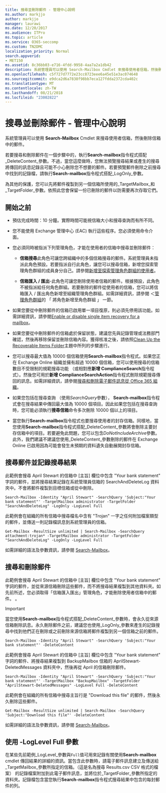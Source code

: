 ```yaml
---
title: 搜尋並刪除郵件 - 管理中心說明
ms.author: markjjo
author: markjjo
manager: laurawi
ms.date: 12/20/2017
ms.audience: ITPro
ms.topic: article
ms.service: O365-seccomp
ms.custom: TN2DMC
localization_priority: Normal
search.appverid:
- MET150
ms.assetid: 8c36bb03-e716-4fdd-9958-4aa7a2a1db42
description: 系統管理員可以使用 Search-Mailbox Cmdlet 來搜尋使用者信箱，然後刪除信箱中的郵件。
ms.openlocfilehash: c5f727d7772e23cc8723eee6a45e51e3ac074648
ms.sourcegitcommit: e9dca2d6a7838f98bb7eca127fdda2372cda402c
ms.translationtype: MT
ms.contentlocale: zh-TW
ms.lasthandoff: 08/21/2018
ms.locfileid: "23002822"
---
```

# <a name="search-for-and-delete-messages---admin-help"></a>搜尋並刪除郵件 - 管理中心說明
  
系統管理員可以使用 **Search-Mailbox** Cmdlet 來搜尋使用者信箱，然後刪除信箱中的郵件。 
  
若要搜尋和刪除郵件在一個步驟中的，執行**Search-mailbox**指令程式搭配_DeleteContent_參數。不過，當您這麼做時，您無法預覽搜尋結果或產生的搜尋將傳回的訊息記錄且可能不小心刪除您不想要的郵件。若要預覽郵件刪除之前搜尋中找到的記錄檔，請執行**Search-mailbox**指令程式搭配_LogOnly_參數。 
  
為其他的保護，您可以先將郵件複製到另一個信箱所使用的_TargetMailbox_和_TargetFolder_參數。依照此您會保留一份已刪除的郵件以防需要再次存取它們。 
  
## <a name="before-you-begin"></a>開始之前

- 預估完成時間：10 分鐘。實際時間可能視信箱大小和搜尋查詢而有所不同。
    
- 您不能使用 Exchange 管理中心 (EAC) 執行這些程序。您必須使用命令介面。
    
- 您必須同時被指派下列管理角色，才能在使用者的信箱中搜尋並刪除郵件：
    
  - **信箱搜尋**此角色可讓您跨組織中的多個信箱搜尋的郵件。系統管理員未指派此角色預設。若要指派自行此角色，讓您可以搜尋信箱，新增您探索管理角色群組的成員身分自己。請參閱[新增至探索管理角色群組的使用者](http://technet.microsoft.com/library/729e09d8-614b-431f-ae04-ae41fb4c628e.aspx)。
    
  - **信箱匯入 / 匯出**-此角色可讓您刪除使用者信箱的郵件。根據預設，此角色不被指派給任何角色群組。若要刪除的郵件從使用者的信箱，您可以將信箱匯入 / 匯出角色新增至組織管理角色群組。如需詳細資訊，請參閱 ＜[管理角色群組](http://technet.microsoft.com/library/ab9b7a3b-bf67-4ba1-bde5-8e6ac174b82c.aspx)的 「 將角色新增至角色群組 」 一節。 
    
- 如果您要從中刪除郵件的信箱已啟用單一項目復原，則必須先停用該功能。如需詳細資訊，請參閱[Enable or disable single item recovery for a mailbox](http://technet.microsoft.com/library/2e7f1bcd-8395-45ad-86ce-22868bd46af0.aspx)。
    
- 如果您要從中刪除郵件的信箱處於保留狀態，建議您先與記錄管理或法務部門確認，然後再移除保留並刪除信箱內容。獲得核准之後，請依照[Clean Up the Recoverable Items Folder](http://technet.microsoft.com/library/82c310f8-de2f-46f2-8e1a-edb6055d6e69.aspx)主題中所列的步驟進行。
    
- 您可以搜尋最大值為 10000 個信箱使用**Search-mailbox**指令程式。如果您正在 Exchange Online 組織並擁有超過 10000 個信箱，您可以使用搜尋的信箱數目不受限制的規範搜尋功能 （或相對應**新增 ComplianceSearch**指令程式）。然後您可用於**新增 ComplianceSearchAction**指令程式刪除規範搜尋傳回的訊息。如需詳細資訊，請參閱[搜尋和刪除電子郵件訊息從 Office 365 組織](https://go.microsoft.com/fwlink/p/?LinkId=786856)。
    
- 如果您包括在搜尋查詢 （使用*SearchQuery*參數）， **Search-mailbox**指令程式會在搜尋結果中傳回最大值為 10000 個項目。因此如果您包括在搜尋查詢時，您可能必須執行**搜尋信箱**命令多次刪除 10000 個以上的項目。 
    
- 當您執行**Search-mailbox**指令程式也要搜尋使用者的封存信箱。同樣地，當您使用**Search-mailbox**指令程式搭配_DeleteContent_參數將會刪除主要封存信箱中的項目。若要避免此問題，您可以包含*DoNotIncludeArchive*參數。此外，我們建議不建議您使用_DeleteContent_參數刪除的郵件在 Exchange Online 已啟用因為可能會發生未預期的資料遺失自動展開封存信箱。 
    
## <a name="search-messages-and-log-the-search-results"></a>搜尋郵件並記錄搜尋結果

此範例會搜尋 April Stewart 的信箱中 [主旨] 欄位中包含 "Your bank statement" 字詞的郵件，並將搜尋結果記錄在系統管理員信箱的 SearchAndDeleteLog 資料夾中。不會將郵件複製到目標信箱或從中刪除。
  
```
Search-Mailbox -Identity "April Stewart" -SearchQuery 'Subject:"Your bank statement"' -TargetMailbox administrator -TargetFolder "SearchAndDeleteLog" -LogOnly -LogLevel Full
```

此範例會在組織的所有信箱中搜尋檔名中含有 "Trojan" 一字之任何附加檔案類型的郵件，並傳送一則記錄檔訊息到系統管理員的信箱。
  
```
Get-Mailbox -ResultSize unlimited | Search-Mailbox -SearchQuery attachment:trojan* -TargetMailbox administrator -TargetFolder "SearchAndDeleteLog" -LogOnly -LogLevel Full
```

如需詳細的語法及參數資訊，請參閱 [Search-Mailbox](http://technet.microsoft.com/library/9ee3b02c-d343-4816-a583-a90b1fad4b26.aspx)。
  
 
## <a name="search-and-delete-messages"></a>搜尋和刪除郵件

此範例會搜尋 April Stewart 的信箱中 [主旨] 欄位中包含 "Your bank statement" 字詞的郵件，並從來源信箱刪除這些郵件，而不將搜尋結果複製到其他資料夾。如先前所述，您必須取得「信箱匯入匯出」管理角色，才能刪除使用者信箱中的郵件。 。
  
> [!IMPORTANT]
> 當您使用**Search-mailbox**指令程式搭配_DeleteContent_參數時，會永久從來源信箱刪除訊息。永久刪除郵件之前，建議您也使用_LogOnly_參數來產生的記錄搜尋中找到他們正在刪除或之前刪除來源信箱將郵件複製到另一個信箱之前的郵件。 
  
```
Search-Mailbox -Identity "April Stewart" -SearchQuery 'Subject:"Your bank statement"' -DeleteContent
```

此範例會搜尋 April Stewart 的信箱中 [主旨] 欄位中包含 "Your bank statement" 字詞的郵件、將搜尋結果複製到 BackupMailbox 信箱的 AprilStewart-DeletedMessages 資料夾中，然後再從 April 的信箱刪除郵件。
  
```
Search-Mailbox -Identity "April Stewart" -SearchQuery 'Subject:"Your bank statement"' -TargetMailbox "BackupMailbox" -TargetFolder "AprilStewart-DeletedMessages" -LogLevel Full -DeleteContent
```

此範例會在組織的所有信箱中搜尋主旨行是 "Download this file" 的郵件，然後永久刪除這些郵件。  
  
```
Get-Mailbox -ResultSize unlimited | Search-Mailbox -SearchQuery 'Subject:"Download this file"' -DeleteContent
```

如需詳細的語法及參數資訊，請參閱 [Search-Mailbox](http://technet.microsoft.com/library/9ee3b02c-d343-4816-a583-a90b1fad4b26.aspx)。

## <a name="using-the--loglevel-full-parameter"></a>使用 -LogLevel Full 參數

在某些先前範例_LogLevel_參數與`Full`值可用來記錄有關使用**Search-mailbox** cmdlet 傳回結果的詳細的資訊。當包含此參數時，請電子郵件訊息建立及傳送給_TargetMailbox_參數所指定的信箱。（這是名為搜尋 Results.csv CSV 格式的檔案） 的記錄檔案附加到此電子郵件訊息，並將位於_TargetFolder_參數所指定的資料夾。記錄檔包含當您執行**Search-mailbox**指令程式搜尋結果中包含的每封郵件的列。 
